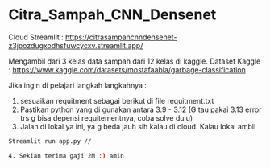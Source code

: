 ﻿# Citra_Sampah_CNN_Densenet

Cloud Streamlit : https://citrasampahcnndensenet-z3jpozdugxodhsfuwcycxv.streamlit.app/

Mengambil dari 3 kelas data sampah dari 12 kelas di kaggle.
Dataset Kaggle : https://www.kaggle.com/datasets/mostafaabla/garbage-classification

Jika ingin di pelajari langkah langkahnya :
1. sesuaikan requitment sebagai berikut di file requitment.txt
2. Pastikan python yang di gunakan antara 3.9 - 3.12 (G tau pakai 3.13 error trs g bisa depensi requitementnya, coba solve dulu)
3. Jalan di lokal ya ini, ya g beda jauh sih kalau di cloud. Kalau lokal ambil
``` bash
Streamlit run app.py //

4. Sekian terima gaji 2M :) amin






